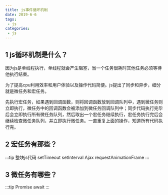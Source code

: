 ```yaml
---
title: js事件循环机制
date: 2019-6-6
tags:
 - js
categories:
 - js
---
```


## 1 js循环机制是什么？

因为js是单线程执行，单线程就会产生阻塞，当一个任务很耗时其他任务必须等待他执行结束。

为了提高cpu利用效率和用户体验以及操作代码简便。js提出了同步和异步，细分就是微任务和宏任务。

先执行宏任务，如果遇到回调函数，则将回调函数放到回调队列中，遇到微任务则立即执行，微任务中的回调函数会被添加到微任务回调队列中；同步代码执行完毕后会立即执行所有微任务队列，然后取出一个宏任务继续执行，宏任务执行完后会继续检查微任务队列，并立即执行微任务。一直重复上面的操作，知道所有代码执行完。

## 2 宏任务有那些？

:::tip
  整块js代码  setTimeout setInterval Ajax requestAnimationFrame
:::

## 3 微任务有哪些？

:::tip
 Promise await
:::
